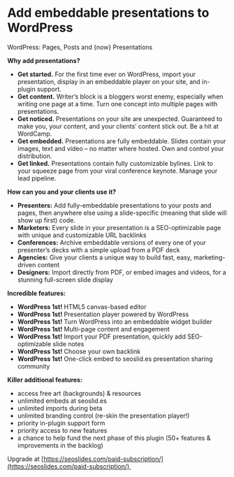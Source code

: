 # Add embeddable presentations to WordPress #

WordPress: Pages, Posts and {now} Presentations

**Why add presentations?**

 - **Get started.** For the first time ever on WordPress, import your presentation, display in an embeddable player on your site, and in-plugin support.
 - **Get content.** Writer’s block is a bloggers worst enemy, especially when writing one page at a time. Turn one concept into multiple pages with presentations.
 - **Get noticed.** Presentations on your site are unexpected. Guaranteed to make you, your content, and your clients’ content stick out. Be a hit at WordCamp.
 - **Get embedded.** Presentations are fully embeddable. Slides contain your images, text and video – no matter where hosted. Own and control your distribution.
 - **Get linked.** Presentations contain fully customizable bylines. Link to your squeeze page from your viral conference keynote. Manage your lead pipeline.

**How can you and your clients use it? **

 - **Presenters:** Add fully-embeddable presentations to your posts and pages, then anywhere else using a slide-specific (meaning that slide will show up first) code.
 - **Marketers:** Every slide in your presentation is a SEO-optimizable page with unique and customizable URL backlinks
 - **Conferences:** Archive embeddable versions of every one of your presenter’s decks with a simple upload from a PDF deck
 - **Agencies:** Give your clients a unique way to build fast, easy, marketing-driven content
 - **Designers:** Import directly from PDF, or embed images and videos, for a stunning full-screen slide display

**Incredible features: **

 - **WordPress 1st!** HTML5 canvas-based editor
 - **WordPress 1st!** Presentation player powered by WordPress
 - **WordPress 1st!** Turn WordPress into an embeddable widget builder
 - **WordPress 1st!** Multi-page content and engagement
 - **WordPress 1st!** Import your PDF presentation, quickly add SEO-optimizable slide notes
 - **WordPress 1st!** Choose your own backlink
 - **WordPress 1st!** One-click embed to seoslid.es presentation sharing community

**Killer additional features: **

 - access free art (backgrounds) & resources
 - unlimited embeds at seoslid.es
 - unlimited imports during beta
 - unlimited branding control (re-skin the presentation player!)
 - priority in-plugin support form
 - priority access to new features
 - a chance to help fund the next phase of this plugin (50+ features & improvements in the backlog)

Upgrade at [https://seoslides.com/paid-subscription/](https://seoslides.com/paid-subscription/) 
